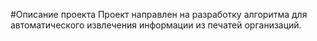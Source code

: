 #Описание проекта
Проект направлен на разработку алгоритма для автоматического извлечения информации из печатей организаций.
